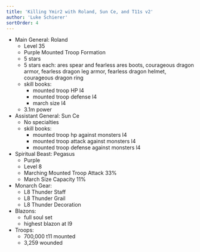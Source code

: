 ```yaml
---
title: 'Killing Ymir2 with Roland, Sun Ce, and T11s v2'
author: 'Luke Schierer'
sortOrder: 4
---
```


- Main General: Roland
  - Level 35
  - Purple Mounted Troop Formation
  - 5 stars
  - 5 stars each: ares spear and fearless ares boots, courageous dragon armor, fearless dragon leg armor, fearless dragon helmet, courageous dragon ring
  - skill books:
    - mounted troop HP l4
    - mounted troop defense l4
    - march size l4
  - 3.1m power
- Assistant General: Sun Ce
  - No specialties
  - skill books:
    - mounted troop hp against monsters l4
    - mounted troop attack against monsters l4
    - mounted troop defense against monsters l4
- Spiritual Beast: Pegasus
  - Purple
  - Level 8
  - Marching Mounted Troop Attack 33%
  - March Size Capacity 11%
- Monarch Gear:
  - L8 Thunder Staff
  - L8 Thunder Grail
  - L8 Thunder Decoration
- Blazons:
  - full soul set
  - highest blazon at l9
- Troops:
  - 700,000 t11 mounted
  - 3,259 wounded
